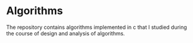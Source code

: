 # Algorithms
The repository contains algorithms implemented in c that I studied during the course of design and analysis of algorithms.
